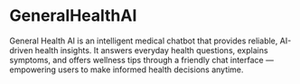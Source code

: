 # GeneralHealthAI
General Health AI is an intelligent medical chatbot that provides reliable, AI-driven health insights. It answers everyday health questions, explains symptoms, and offers wellness tips through a friendly chat interface — empowering users to make informed health decisions anytime.
